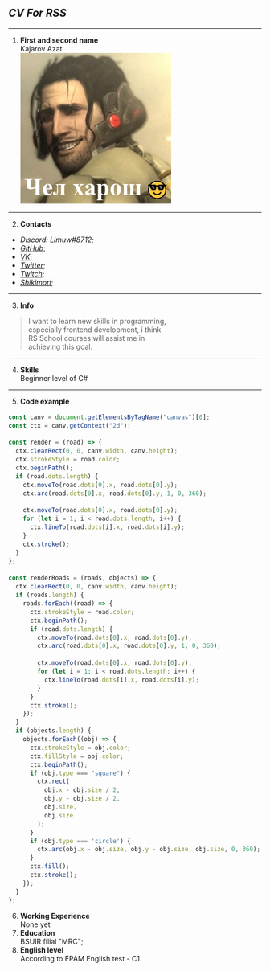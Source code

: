 ## *CV For RSS*
---
1. **First and second name**  
 Kajarov Azat  
 ![MarineGEO circle logo](./assets/JetSam.png "Gigachad Sam")
---
2. **Contacts**
- *Discord: Limuw#8712;*
- [*GitHub*](https://github.com/Limuw);
- [*VK*](https://vk.com/li__meow); 
- [*Twitter*](https://twitter.com/itsLimuw);
- [*Twitch*](https://www.twitch.tv/itslimuw);
- [*Shikimori*](https://shikimori.one/Limuw);
---
3. **Info**  
>I want to learn new skills in programming,  
especially frontend  development, i think  
RS School courses will assist me in  
achieving this goal.  
---

4. **Skills**  
Beginner level of C#
---
5. **Code example**  

```js
const canv = document.getElementsByTagName("canvas")[0];
const ctx = canv.getContext("2d");

const render = (road) => {
  ctx.clearRect(0, 0, canv.width, canv.height);
  ctx.strokeStyle = road.color;
  ctx.beginPath();
  if (road.dots.length) {
    ctx.moveTo(road.dots[0].x, road.dots[0].y);
    ctx.arc(road.dots[0].x, road.dots[0].y, 1, 0, 360);

    ctx.moveTo(road.dots[0].x, road.dots[0].y);
    for (let i = 1; i < road.dots.length; i++) {
      ctx.lineTo(road.dots[i].x, road.dots[i].y);
    }
    ctx.stroke();
  }
};

const renderRoads = (roads, objects) => {
  ctx.clearRect(0, 0, canv.width, canv.height);
  if (roads.length) {
    roads.forEach((road) => {
      ctx.strokeStyle = road.color;
      ctx.beginPath();
      if (road.dots.length) {
        ctx.moveTo(road.dots[0].x, road.dots[0].y);
        ctx.arc(road.dots[0].x, road.dots[0].y, 1, 0, 360);

        ctx.moveTo(road.dots[0].x, road.dots[0].y);
        for (let i = 1; i < road.dots.length; i++) {
          ctx.lineTo(road.dots[i].x, road.dots[i].y);
        }
      }
      ctx.stroke();
    });
  }
  if (objects.length) {
    objects.forEach((obj) => {
      ctx.strokeStyle = obj.color;
      ctx.fillStyle = obj.color;
      ctx.beginPath();
      if (obj.type === "square") {
        ctx.rect(
          obj.x - obj.size / 2,
          obj.y - obj.size / 2,
          obj.size,
          obj.size
        );
      }
      if (obj.type === 'circle') {
        ctx.arc(obj.x - obj.size, obj.y - obj.size, obj.size, 0, 360);
      }
      ctx.fill();
      ctx.stroke();
    });
  }
};
```

6. **Working Experience**  
  None yet
7. **Education**  
BSUIR filial "MRC";
8. **English level**  
According to EPAM English test - C1.



